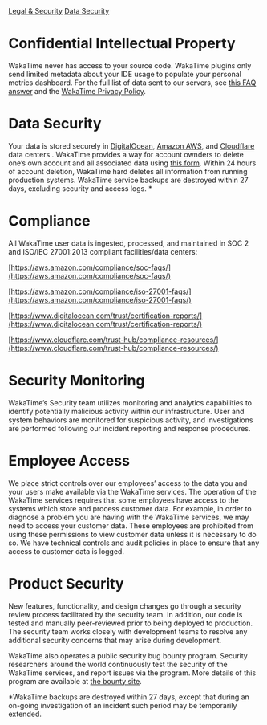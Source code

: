 <div class="legal-nav">
  <a href="/legal">Legal & Security</a> <a href="./data-security">Data Security</a>
</div>

# Confidential Intellectual Property

WakaTime never has access to your source code.
WakaTime plugins only send limited metadata about your IDE usage to populate your personal metrics dashboard.
For the full list of data sent to our servers, see [this FAQ answer](/faq#data-collected) and the [WakaTime Privacy Policy](/legal/privacy-policy).


# Data Security

Your data is stored securely in [DigitalOcean][digital ocean], [Amazon AWS][amazon aws], and [Cloudflare][cloudflare] data centers .
WakaTime provides a way for account ownders to delete one’s own account and all associated data using [this form][delete account form].
Within 24 hours of account deletion, WakaTime hard deletes all information from running production systems.
WakaTime service backups are destroyed within 27 days, excluding security and access logs. *


# Compliance

All WakaTime user data is ingested, processed, and maintained in SOC 2 and ISO/IEC 27001:2013 compliant facilities/data centers:

[https://aws.amazon.com/compliance/soc-faqs/](https://aws.amazon.com/compliance/soc-faqs/)

[https://aws.amazon.com/compliance/iso-27001-faqs/](https://aws.amazon.com/compliance/iso-27001-faqs/)

[https://www.digitalocean.com/trust/certification-reports/](https://www.digitalocean.com/trust/certification-reports/)

[https://www.cloudflare.com/trust-hub/compliance-resources/](https://www.cloudflare.com/trust-hub/compliance-resources/)


# Security Monitoring

WakaTime’s Security team utilizes monitoring and analytics capabilities to identify potentially malicious activity within our infrastructure.
User and system behaviors are monitored for suspicious activity, and investigations are performed following our incident reporting and response procedures.


# Employee Access

We place strict controls over our employees’ access to the data you and your users make available via the WakaTime services.
The operation of the WakaTime services requires that some employees have access to the systems which store and process customer data.
For example, in order to diagnose a problem you are having with the WakaTime services, we may need to access your customer data.
These employees are prohibited from using these permissions to view customer data unless it is necessary to do so.
We have technical controls and audit policies in place to ensure that any access to customer data is logged.

# Product Security

New features, functionality, and design changes go through a security review process facilitated by the security team.
In addition, our code is tested and manually peer-reviewed prior to being deployed to production.
The security team works closely with development teams to resolve any additional security concerns that may arise during development.

WakaTime also operates a public security bug bounty program.
Security researchers around the world continuously test the security of the WakaTime services, and report issues via the program.
More details of this program are available at [the bounty site][bug bounty].

*WakaTime backups are destroyed within 27 days, except that during an on-going investigation of an incident such period may be temporarily extended.

[digital ocean]: https://www.digitalocean.com/legal/data-security/
[amazon aws]: https://aws.amazon.com/security/
[cloudflare]: https://www.cloudflare.com/trust-hub/compliance-resources/
[bug bounty]: https://hackerone.com/wakatime
[delete account form]: https://wakatime.com/settings/delete_account
